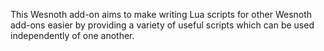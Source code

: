 This Wesnoth add-on aims to make writing Lua scripts for other Wesnoth add-ons easier by providing a variety of useful scripts which can be used independently of one another.